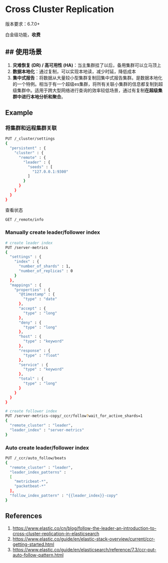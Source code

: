 # Cross Cluster Replication

版本要求：6.7.0+

白金级功能，**收费**

##  ## 使用场景

1. **灾难恢复 (DR) / 高可用性 (HA)**：当主集群挂了以后，备用集群可以立马顶上
2. **数据本地化**：通过复制，可以实现本地读，减少时延，降低成本
3. **集中式报告**：将数据从大量较小型集群复制回集中式报告集群。是数据本地化的一个特例。相当于有一个超级es集群，将所有关联小集群的信息都复制到超级集群中。适用于跨大型网络进行查询的效率较低场景，通过有复制**在超级集群中进行本地分析和聚合**。

## Example

### 将集群和远程集群关联

```bash
PUT /_cluster/settings
{
  "persistent" : {
    "cluster" : {
      "remote" : {
        "leader" : {
          "seeds" : [
            "127.0.0.1:9300" 
          ]
        }
      }
    }
  }
}
```

查看状态

```bash
GET /_remote/info
```

### Manually create leader/follower index

```bash
# create leader index
PUT /server-metrics
{
  "settings" : {
    "index" : {
      "number_of_shards" : 1,
      "number_of_replicas" : 0
    }
  },
  "mappings" : {
    "properties" : {
      "@timestamp" : {
        "type" : "date"
      },
      "accept" : {
        "type" : "long"
      },
      "deny" : {
        "type" : "long"
      },
      "host" : {
        "type" : "keyword"
      },
      "response" : {
        "type" : "float"
      },
      "service" : {
        "type" : "keyword"
      },
      "total" : {
        "type" : "long"
      }
    }
  }
}

# create follower index
PUT /server-metrics-copy/_ccr/follow?wait_for_active_shards=1
{
  "remote_cluster" : "leader",
  "leader_index" : "server-metrics"
}
```

### Auto create leader/follower index

```bash
PUT /_ccr/auto_follow/beats
{
  "remote_cluster" : "leader",
  "leader_index_patterns" :
  [
    "metricbeat-*", 
    "packetbeat-*" 
  ],
  "follow_index_pattern" : "{{leader_index}}-copy" 
}
```



## References

1. https://www.elastic.co/cn/blog/follow-the-leader-an-introduction-to-cross-cluster-replication-in-elasticsearch
2. https://www.elastic.co/guide/en/elastic-stack-overview/current/ccr-getting-started.html
3. https://www.elastic.co/guide/en/elasticsearch/reference/7.3/ccr-put-auto-follow-pattern.html